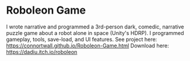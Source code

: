 # **Roboleon Game**
I wrote narrative and programmed a 3rd-person dark, comedic, narrative puzzle game about a robot alone in space (Unity's HDRP).
I programmed gameplay, tools, save-load, and UI features.
See project here: https://connortwall.github.io/Roboleon-Game.html
Download here: https://dadiu.itch.io/roboleon
